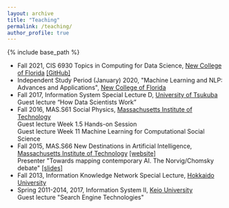 ```yaml
---
layout: archive
title: "Teaching"
permalink: /teaching/
author_profile: true
---
```


{% include base_path %}

- Fall 2021, CIS 6930 Topics in Computing for Data Science, [New College of Florida](https://www.ncf.edu/) 
[[GitHub]](https://github.com/suhara/cis6930-fall2021)
- Independent Study Period (January) 2020, "Machine Learning and NLP: Advances and Applications", [New College of Florida](https://www.ncf.edu/)
- Fall 2017, Information System Special Lecture D, [University of Tsukuba](https://www.tsukuba.ac.jp/en/)  
Guest lecture “How Data Scientists Work”
- Fall 2016, MAS.S61 Social Physics, [Massachusetts Institute of Technology](https://www.mit.edu/)  
Guest lecture Week 1.5 Hands-on Session  
Guest lecture Week 11 Machine Learning for Computational Social Science
- Fall 2015, MAS.S66 New Destinations in Artificial Intelligence, [Massachusetts Institute of Technology](https://www.mit.edu/) [[website]](https://courses.media.mit.edu/2016spring/mass63/fall-2015/)  
Presenter "Towards mapping contemporary AI. The Norvig/Chomsky debate" [[slides]](https://courses.media.mit.edu/2016spring/mass63/fall-2015/)
- Fall 2013, Information Knowledge Network Special Lecture, [Hokkaido University](https://www.global.hokudai.ac.jp/) 
- Spring 2011-2014, 2017, Information System II, [Keio University](https://www.keio.ac.jp/en/)  
Guest lecture "Search Engine Technologies"